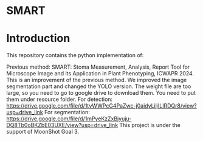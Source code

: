 # SMART

#  Introduction

This repository contains the python implementation of:

Previous method: SMART: Stoma Measurement, Analysis, Report Tool for Microscope Image and its Application in Plant Phenotyping, ICWAPR 2024.
This is an improvement of the previous method. We improved the image segmentation part and changed the YOLO version.
The weight file are too large, so you need to go to google drive to download them. You need to put them under resource folder.
For detection: https://drive.google.com/file/d/1tvWWPcG4PaZwc-j0aidyLiljILIRDQr8/view?usp=drive_link
For segmentation: https://drive.google.com/file/d/1mPyeKzZxBjyuju-DQ8Tb0oBKZbE03UXE/view?usp=drive_link
This project is under the support of MoonShot Goal 3.
